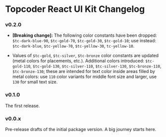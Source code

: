 # Topcoder React UI Kit Changelog

### v0.2.0
- **[Breaking change]:** The following color constants have been dropped:
  `$tc-dark-blue-90`, `$tc-gold-70`, `$tc-gold-30`, `$tc-gold-10`; use instead:
  `$tc-dark-blue`, `$tc-yellow-70`, `$tc-yellow-30`, `tc-yellow-10`.

- Values of `$tc-gold`, `$tc-silver`, `$tc-bronze` color constants are updated
  (metal colors for placements, etc.). Additional colors introduced:
  `$tc-gold-110`, `$tc-gold-130`, `$tc-silver-110`, `$tc-silver-130`,
  `$tc-bronze-110`, `$tc-bronze-130`; these are intended for text color
  inside areas filled by metal colors: use `110` color variants for middle
  font size and larger, use `130` for small text size.

### v0.1.0
The first release.

### v0.0.x
Pre-release drafts of the initial package version. A big journey starts here.
